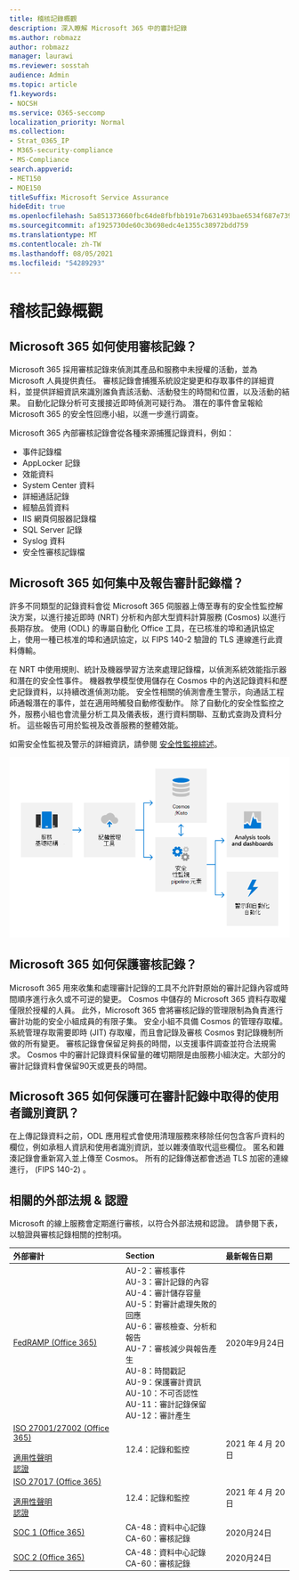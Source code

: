 ```yaml
---
title: 稽核記錄概觀
description: 深入瞭解 Microsoft 365 中的審計記錄
ms.author: robmazz
author: robmazz
manager: laurawi
ms.reviewer: sosstah
audience: Admin
ms.topic: article
f1.keywords:
- NOCSH
ms.service: O365-seccomp
localization_priority: Normal
ms.collection:
- Strat_O365_IP
- M365-security-compliance
- MS-Compliance
search.appverid:
- MET150
- MOE150
titleSuffix: Microsoft Service Assurance
hideEdit: true
ms.openlocfilehash: 5a851373660fbc64de8fbfbb191e7b631493bae6534f687e73917f10fa605ac7
ms.sourcegitcommit: af1925730de60c3b698edc4e1355c38972bdd759
ms.translationtype: MT
ms.contentlocale: zh-TW
ms.lasthandoff: 08/05/2021
ms.locfileid: "54289293"
---
```

# <a name="audit-logging-overview"></a>稽核記錄概觀

## <a name="how-does-microsoft-365-employ-audit-logging"></a>Microsoft 365 如何使用審核記錄？

Microsoft 365 採用審核記錄來偵測其產品和服務中未授權的活動，並為 Microsoft 人員提供責任。 審核記錄會捕獲系統設定變更和存取事件的詳細資料，並提供詳細資訊來識別誰負責該活動、活動發生的時間和位置，以及活動的結果。 自動化記錄分析可支援接近即時偵測可疑行為。 潛在的事件會呈報給 Microsoft 365 的安全性回應小組，以進一步進行調查。

Microsoft 365 內部審核記錄會從各種來源捕獲記錄資料，例如：

- 事件記錄檔
- AppLocker 記錄
- 效能資料
- System Center 資料
- 詳細通話記錄
- 經驗品質資料
- IIS 網頁伺服器記錄檔
- SQL Server 記錄
- Syslog 資料
- 安全性審核記錄檔

## <a name="how-does-microsoft-365-centralize-and-report-on-audit-logs"></a>Microsoft 365 如何集中及報告審計記錄檔？

許多不同類型的記錄資料會從 Microsoft 365 伺服器上傳至專有的安全性監控解決方案，以進行接近即時 (NRT) 分析和內部大型資料計算服務 (Cosmos) 以進行長期存放。 使用 (ODL) 的專屬自動化 Office 工具，在已核准的埠和通訊協定上，使用一種已核准的埠和通訊協定，以 FIPS 140-2 驗證的 TLS 連線進行此資料傳輸。

在 NRT 中使用規則、統計及機器學習方法來處理記錄檔，以偵測系統效能指示器和潛在的安全性事件。 機器教學模型使用儲存在 Cosmos 中的內送記錄資料和歷史記錄資料，以持續改進偵測功能。 安全性相關的偵測會產生警示，向通話工程師通報潛在的事件，並在適用時觸發自動修復動作。 除了自動化的安全性監控之外，服務小組也會流量分析工具及儀表板，進行資料關聯、互動式查詢及資料分析。 這些報告可用於監視及改善服務的整體效能。

如需安全性監視及警示的詳細資訊，請參閱 [安全性監視綜述](assurance-security-monitoring.md)。

![審核資料流程](../media/assurance-audit-data-flow.png)

## <a name="how-does-microsoft-365-protect-audit-logs"></a>Microsoft 365 如何保護審核記錄？

Microsoft 365 用來收集和處理審計記錄的工具不允許對原始的審計記錄內容或時間順序進行永久或不可逆的變更。 Cosmos 中儲存的 Microsoft 365 資料存取權僅限於授權的人員。 此外，Microsoft 365 會將審核記錄的管理限制為負責進行審計功能的安全小組成員的有限子集。 安全小組不具備 Cosmos 的管理存取權。 系統管理存取需要即時 (JIT) 存取權，而且會記錄及審核 Cosmos 對記錄機制所做的所有變更。 審核記錄會保留足夠長的時間，以支援事件調查並符合法規需求。 Cosmos 中的審計記錄資料保留量的確切期限是由服務小組決定。大部分的審計記錄資料會保留90天或更長的時間。

## <a name="how-does-microsoft-365-protect-end-user-identifiable-information-that-may-be-captured-in-audit-logs"></a>Microsoft 365 如何保護可在審計記錄中取得的使用者識別資訊？

在上傳記錄資料之前，ODL 應用程式會使用清理服務來移除任何包含客戶資料的欄位，例如承租人資訊和使用者識別資訊，並以雜湊值取代這些欄位。 匿名和雜湊記錄會重新寫入並上傳至 Cosmos。 所有的記錄傳送都會透過 TLS 加密的連線進行， (FIPS 140-2) 。

## <a name="related-external-regulations--certifications"></a>相關的外部法規 & 認證

Microsoft 的線上服務會定期進行審核，以符合外部法規和認證。 請參閱下表，以驗證與審核記錄相關的控制項。

| **外部審計** | **Section** | **最新報告日期** |
|:--------------------|:------------|:-----------------------|
| [FedRAMP (Office 365) ](https://compliance.microsoft.com/compliancemanager) | AU-2：審核事件 <br> AU-3：審計記錄的內容 <br> AU-4：審計儲存容量 <br> AU-5：對審計處理失敗的回應 <br> AU-6：審核檢查、分析和報告 <br> AU-7：審核減少與報告產生 <br> AU-8：時間戳記 <br> AU-9：保護審計資訊  <br> AU-10：不可否認性 <br> AU-11：審計記錄保留 <br> AU-12：審計產生  | 2020年9月24日 | 
| [ISO 27001/27002 (Office 365) ](https://servicetrust.microsoft.com/ViewPage/MSComplianceGuideV3?command=Download&downloadType=Document&downloadId=8d625374-4f2d-49f8-9d37-a4281ba98222&tab=7027ead0-3d6b-11e9-b9e1-290b1eb4cdeb&docTab=7027ead0-3d6b-11e9-b9e1-290b1eb4cdeb_ISO_Reports) <br><br> [適用性聲明](https://servicetrust.microsoft.com/ViewPage/MSComplianceGuideV3?command=Download&downloadType=Document&downloadId=c0df4ce8-c77e-4183-84eb-c8688470d8b1&tab=7027ead0-3d6b-11e9-b9e1-290b1eb4cdeb&docTab=7027ead0-3d6b-11e9-b9e1-290b1eb4cdeb_ISO_Reports) <br> [認證](https://servicetrust.microsoft.com/ViewPage/MSComplianceGuideV3?command=Download&downloadType=Document&downloadId=1e84a14a-2468-45ac-9412-5e53250d57ec&tab=7027ead0-3d6b-11e9-b9e1-290b1eb4cdeb&docTab=7027ead0-3d6b-11e9-b9e1-290b1eb4cdeb_ISO_Reports) | 12.4：記錄和監控 | 2021 年 4 月 20 日 |
| [ISO 27017 (Office 365) ](https://servicetrust.microsoft.com/ViewPage/MSComplianceGuideV3?command=Download&downloadType=Document&downloadId=8d625374-4f2d-49f8-9d37-a4281ba98222&tab=7027ead0-3d6b-11e9-b9e1-290b1eb4cdeb&docTab=7027ead0-3d6b-11e9-b9e1-290b1eb4cdeb_ISO_Reports) <br><br> [適用性聲明](https://servicetrust.microsoft.com/ViewPage/MSComplianceGuideV3?command=Download&downloadType=Document&downloadId=c0df4ce8-c77e-4183-84eb-c8688470d8b1&tab=7027ead0-3d6b-11e9-b9e1-290b1eb4cdeb&docTab=7027ead0-3d6b-11e9-b9e1-290b1eb4cdeb_ISO_Reports) <br> [認證](https://servicetrust.microsoft.com/ViewPage/MSComplianceGuideV3?command=Download&downloadType=Document&downloadId=70de0999-5451-43a3-9ef4-761e8fbfb1a3&tab=7027ead0-3d6b-11e9-b9e1-290b1eb4cdeb&docTab=7027ead0-3d6b-11e9-b9e1-290b1eb4cdeb_ISO_Reports) | 12.4：記錄和監控 | 2021 年 4 月 20 日 |
| [SOC 1 (Office 365) ](https://servicetrust.microsoft.com/ViewPage/MSComplianceGuideV3?command=Download&downloadType=Document&downloadId=90df3f9c-3aaf-4dbf-99d0-ca9f2991721b&tab=7027ead0-3d6b-11e9-b9e1-290b1eb4cdeb&docTab=7027ead0-3d6b-11e9-b9e1-290b1eb4cdeb_SOC_%2F_SSAE_16_Reports) | CA-48：資料中心記錄 <br> CA-60：審核記錄 | 2020月24日 |
| [SOC 2 (Office 365) ](https://servicetrust.microsoft.com/ViewPage/MSComplianceGuideV3?command=Download&downloadType=Document&downloadId=a73c1738-7892-42b7-acd3-87b6371c53f6&tab=7027ead0-3d6b-11e9-b9e1-290b1eb4cdeb&docTab=7027ead0-3d6b-11e9-b9e1-290b1eb4cdeb_SOC_%2F_SSAE_16_Reports) | CA-48：資料中心記錄 <br> CA-60：審核記錄 | 2020月24日|